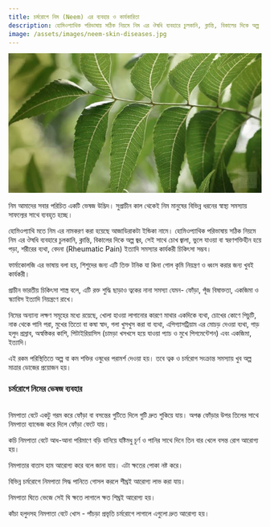 ```yaml
---
title: চর্মরোগে নিম (Neem) এর ব্যবহার ও কার্যকারিতা
description: হোমিওপ্যাথিক পরিভাষায় সঠিক নিয়মে নিম এর ঔষধি ব্যবহারে চুলকানি, ক্লান্তি, বিকালের দিকে অল্প জ্বর, সেই সাথে চোখ জ্বালা, ভুলে যাওয়া বা স্বরণশক্তিহীন হয়ে পড়া, শরীরের ব্যথা, বেদনা (Rheumatic Pain) ইত্যাদি সমস্যার কার্যকরী চিকিৎসা সম্ভব
image: /assets/images/neem-skin-diseases.jpg
---
```

![চর্মরোগে নিমের ব্যবহার](/assets/images/neem-skin-diseases.jpg)

নিম আমাদের সবার পরিচিত একটি ভেষজ উদ্ভিদ। সুপ্রাচীন কাল থেকেই নিম মানুষের বিভিন্ন ধরনের স্বাস্থ্য সমস্যায় সাফল্যের সাথে ব্যবহৃত হচ্ছে।

হোমিওপ্যাথি মতে নিম এর নামকরণ করা হয়েছে আজাডিরাকটা ইন্ডিকা নামে। হোমিওপ্যাথিক পরিভাষায় সঠিক নিয়মে নিম এর ঔষধি ব্যবহারে চুলকানি, ক্লান্তি, বিকালের দিকে অল্প জ্বর, সেই সাথে চোখ জ্বালা, ভুলে যাওয়া বা স্বরণশক্তিহীন হয়ে পড়া, শরীরের ব্যথা, বেদনা (Rheumatic Pain) ইত্যাদি সমস্যার কার্যকরী চিকিৎসা সম্ভব।

ফার্মাকোলজি এর ভাষায় বলা হয়, শিশুদের জন্য এটি তিক্ত টনিক যা কিনা গোল কৃমি নিয়ন্ত্রণ ও ধ্বংস করার জন্য খুবই কার্যকরী।

প্রাচীন ভারতীয় চিকিৎসা শাস্ত্র বলে, এটি রক্ত শুদ্ধি ছাড়াও ত্বকের নানা সমস্যা যেমন- ফোঁড়া, পূঁজ বিষাক্ততা, একজিমা ও স্ক্যাবিস ইত্যাদি নিয়ন্ত্রণে রাখে।

নিমের অন্যান্য লক্ষণ সমূহের মধ্যে রয়েছে, খোলা হাওয়া লাগানোর কারণে মাথার একদিকে ব্যথা, চোখের কোণে পিচুটি, নাক থেকে পানি পরা, মুখের তিতো বা কষা স্বাদ, গলা খুসখুস করা বা ব্যথা, এপিগ্যাসট্রিয়াম এর মোচড় দেওয়া ব্যথা, গাড় হলুদ প্রস্রাব, অস্বস্তিকর কাশি, পিটাইরিয়াসিস (চামড়া খসখসে হয়ে যাওয়া প্যাচ ও মুখে পিগমেন্টেশন) এবং একজিমা, ইত্যাদি।

এই রকম পরিস্থিতিতে অল্প বা কম শক্তির ওষুধের পরামর্শ দেওয়া হয়। তবে ত্বক ও চর্মরোগ সংক্রান্ত সমস্যায় খুব অল্প মাত্রার ডোজের প্রয়োজন হয়।

### চর্মরোগে নিমের ভেষজ ব্যবহার
<br>
নিমপাতা বেটে একটু গরম করে ফোঁড়া বা বসন্তের গুটিতে দিলে গুটি দ্রুত শুকিয়ে যায়। অপক্ক ফোঁড়ার উপর তিলের সাথে নিমপাতা ব্যান্ডেজ করে দিলে ফোঁড়া ফেটে যায়।

কচি নিমপাতা বেটে আধ-আনা পরিমাণে বড়ি বানিয়ে যষ্টিমধু চূর্ণ ও পানির সাথে দিনে তিন বার খেলে বসন্ত রোগ আরোগ্য হয়।

নিমপাতার বাতাস হাম আরোগ্য করে বলে জানা যায়। এটা ক্ষতের পোকা নষ্ট করে।

বিভিন্ন চর্মরোগে নিমপাতা সিদ্ধ পানিতে গোসল করলে শীঘ্রই আরোগ্য লাভ করা যায়।

নিমপাতা ঘিতে ভেজে সেই ঘি ক্ষতে লাগালে ক্ষত শিঘ্রই আরোগ্য হয়।

কাঁচা হলুদসহ নিমপাতা বেটে খোস - পাঁচড়া প্রভৃতি চর্মরোগে লাগালে এগুলো দ্রুত আরোগ্য হয়।
